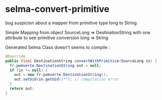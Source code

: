 # selma-convert-primitive
bug suspicion about a mapper from primitive type long to String

Simple Mapping from object SourceLong => DestinationString with one attribute to see primitive conversion long => String

Generated Selma Class doesn't seems to compile :
```java
@Override
public final DestinationString convertWithPrimitive(SourceLong in) {
  fr.pomverte.DestinationString out = null;
  if (in != null) {
    out = new fr.pomverte.DestinationString();
    out.setUid(in.getUid()""); // compilation error
  }
  return out;
}
```
